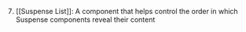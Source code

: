 7. [[Suspense List]]: A component that helps control the order in which Suspense components reveal their content